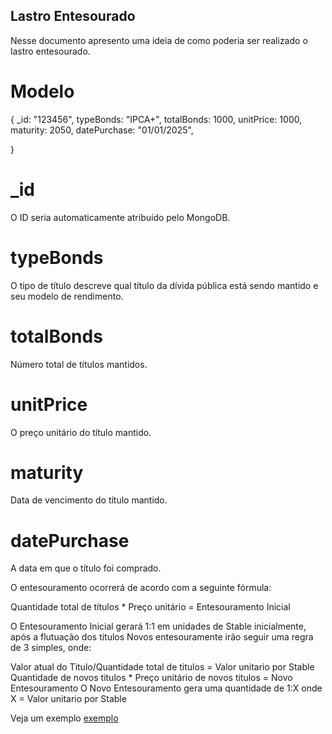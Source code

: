 ## Lastro Entesourado

Nesse documento apresento uma ideia de como poderia ser realizado o lastro entesourado.

# Modelo

{
    _id: "123456",
    typeBonds: "IPCA+",
    totalBonds: 1000,
    unitPrice: 1000,
    maturity: 2050,
    datePurchase: "01/01/2025",

}

# _id
O ID seria automaticamente atribuído pelo MongoDB.

# typeBonds
O tipo de título descreve qual título da dívida pública está sendo mantido e seu modelo de rendimento.

# totalBonds
Número total de títulos mantidos.

# unitPrice
O preço unitário do título mantido.

# maturity
Data de vencimento do título mantido.

# datePurchase
A data em que o título foi comprado.

O entesouramento ocorrerá de acordo com a seguinte fórmula:

Quantidade total de títulos * Preço unitário = Entesouramento Inicial

O Entesouramento Inicial gerará 1:1 em unidades de Stable inicialmente, após a flutuação dos titulos Novos entesouramente irão seguir uma regra de 3 simples, onde:

Valor atual do Titulo/Quantidade total de titulos = Valor unitario por Stable
Quantidade de novos titulos * Preço unitário de novos titulos = Novo Entesouramento
O Novo Entesouramento gera uma quantidade de 1:X onde X = Valor unitario por Stable

Veja um exemplo [exemplo](placeholder)
